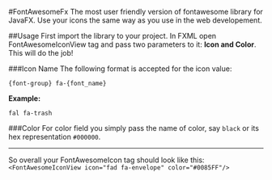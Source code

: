 #FontAwesomeFx
The most user friendly version of fontawesome library for JavaFX. Use your icons the same way as you use in the web developement.

##Usage
First import the library to your project. In FXML open FontAwesomeIconView tag and pass two parameters to it: **Icon and Color**. This will do the job!

###Icon Name
The following format is accepted for the icon value: 

`{font-group} fa-{font_name}`



**Example:**

`fal fa-trash`

###Color
For color field you simply pass the name of color, say `black` or its hex representation `#000000`.

___

So overall your FontAwesomeIcon tag should look like this:
`<FontAwesomeIconView icon="fad fa-envelope" color="#0085FF"/>`